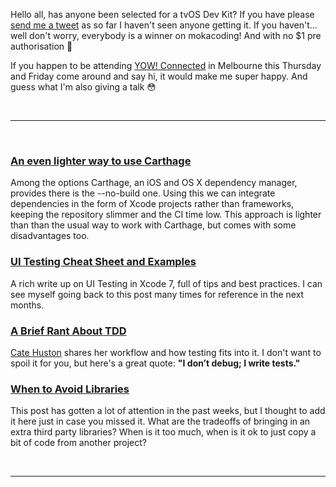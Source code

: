 Hello all, has anyone been selected for a tvOS Dev Kit? If you have please [send me a tweet](https://twitter.com/mokagio) as so far I haven't seen anyone getting it. If you haven't... well don't worry, everybody is a winner on mokacoding! And with no $1 pre authorisation 🙊

If you happen to be attending [YOW! Connected](http://connected.yowconference.com.au/) in Melbourne this Thursday and Friday come around and say hi, it would make me super happy. And guess what I'm also giving a talk 😳

<br/><hr/><br/>

### [An even lighter way to use Carthage](http://www.mokacoding.com/blog/carthage-no-build)

Among the options Carthage, an iOS and OS X dependency manager, provides there is the --no-build one. Using this we can integrate dependencies in the form of Xcode projects rather than frameworks, keeping the repository slimmer and the CI time low. This approach is lighter than than the usual way to work with Carthage, but comes with some disadvantages too.

### [UI Testing Cheat Sheet and Examples](http://masilotti.com/ui-testing-cheat-sheet/)

A rich write up on UI Testing in Xcode 7, full of tips and best practices. I can see myself going back to this post many times for reference in the next months.

### [A Brief Rant About TDD](http://www.catehuston.com/blog/2015/09/09/a-brief-rant-about-tdd/)

[Cate Huston](http://www.catehuston.com/blog/about/) shares her workflow and how testing fits into it. I don't want to spoil it for you, but here's a great quote: **"I don’t debug; I write tests."**

### [When to Avoid Libraries](https://sandofsky.com/blog/third-party-libraries.html)

This post has gotten a lot of attention in the past weeks, but I thought to add it here just in case you missed it. What are the tradeoffs of bringing in an extra third party libraries? When is it too much, when is it ok to just copy a bit of code from another project?

<br/><hr/><br/>
